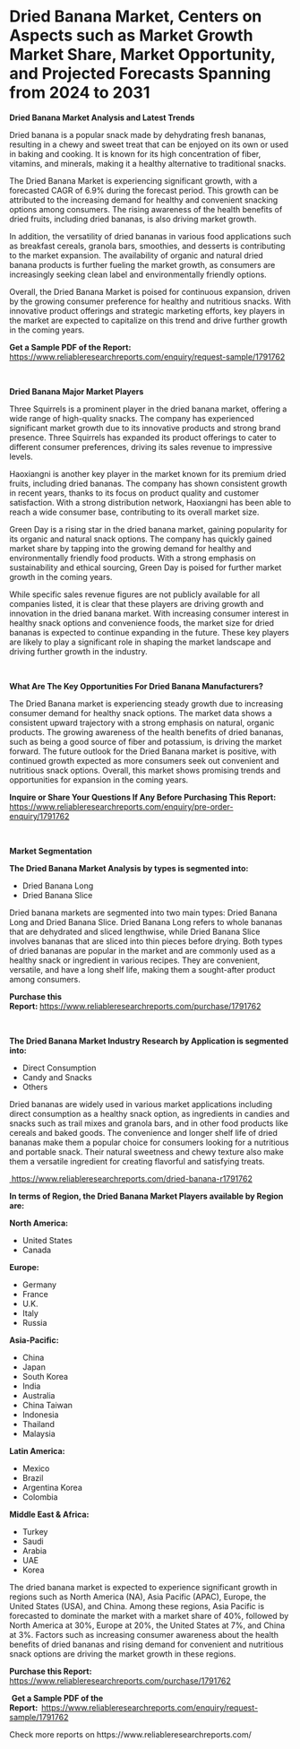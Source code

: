 <p><h1>Dried Banana Market, Centers on Aspects such as Market Growth Market Share, Market Opportunity, and Projected Forecasts Spanning from 2024 to 2031</h1></p><p><strong>Dried Banana Market Analysis and Latest Trends</strong></p>
<p><p>Dried banana is a popular snack made by dehydrating fresh bananas, resulting in a chewy and sweet treat that can be enjoyed on its own or used in baking and cooking. It is known for its high concentration of fiber, vitamins, and minerals, making it a healthy alternative to traditional snacks.</p><p>The Dried Banana Market is experiencing significant growth, with a forecasted CAGR of 6.9% during the forecast period. This growth can be attributed to the increasing demand for healthy and convenient snacking options among consumers. The rising awareness of the health benefits of dried fruits, including dried bananas, is also driving market growth.</p><p>In addition, the versatility of dried bananas in various food applications such as breakfast cereals, granola bars, smoothies, and desserts is contributing to the market expansion. The availability of organic and natural dried banana products is further fueling the market growth, as consumers are increasingly seeking clean label and environmentally friendly options.</p><p>Overall, the Dried Banana Market is poised for continuous expansion, driven by the growing consumer preference for healthy and nutritious snacks. With innovative product offerings and strategic marketing efforts, key players in the market are expected to capitalize on this trend and drive further growth in the coming years.</p></p>
<p><strong>Get a Sample PDF of the Report:&nbsp;</strong> <a href="https://www.reliableresearchreports.com/enquiry/request-sample/1791762">https://www.reliableresearchreports.com/enquiry/request-sample/1791762</a></p>
<p>&nbsp;</p>
<p><strong>Dried Banana Major Market Players</strong></p>
<p><p>Three Squirrels is a prominent player in the dried banana market, offering a wide range of high-quality snacks. The company has experienced significant market growth due to its innovative products and strong brand presence. Three Squirrels has expanded its product offerings to cater to different consumer preferences, driving its sales revenue to impressive levels.</p><p>Haoxiangni is another key player in the market known for its premium dried fruits, including dried bananas. The company has shown consistent growth in recent years, thanks to its focus on product quality and customer satisfaction. With a strong distribution network, Haoxiangni has been able to reach a wide consumer base, contributing to its overall market size.</p><p>Green Day is a rising star in the dried banana market, gaining popularity for its organic and natural snack options. The company has quickly gained market share by tapping into the growing demand for healthy and environmentally friendly food products. With a strong emphasis on sustainability and ethical sourcing, Green Day is poised for further market growth in the coming years.</p><p>While specific sales revenue figures are not publicly available for all companies listed, it is clear that these players are driving growth and innovation in the dried banana market. With increasing consumer interest in healthy snack options and convenience foods, the market size for dried bananas is expected to continue expanding in the future. These key players are likely to play a significant role in shaping the market landscape and driving further growth in the industry.</p></p>
<p>&nbsp;</p>
<p><strong>What Are The Key Opportunities For Dried Banana Manufacturers?</strong></p>
<p><p>The Dried Banana market is experiencing steady growth due to increasing consumer demand for healthy snack options. The market data shows a consistent upward trajectory with a strong emphasis on natural, organic products. The growing awareness of the health benefits of dried bananas, such as being a good source of fiber and potassium, is driving the market forward. The future outlook for the Dried Banana market is positive, with continued growth expected as more consumers seek out convenient and nutritious snack options. Overall, this market shows promising trends and opportunities for expansion in the coming years.</p></p>
<p><strong>Inquire or Share Your Questions If Any Before Purchasing This Report:</strong> <a href="https://www.reliableresearchreports.com/enquiry/pre-order-enquiry/1791762">https://www.reliableresearchreports.com/enquiry/pre-order-enquiry/1791762</a></p>
<p>&nbsp;</p>
<p><strong>Market Segmentation</strong></p>
<p><strong>The Dried Banana Market Analysis by types is segmented into:</strong></p>
<p><ul><li>Dried Banana Long</li><li>Dried Banana Slice</li></ul></p>
<p><p>Dried banana markets are segmented into two main types: Dried Banana Long and Dried Banana Slice. Dried Banana Long refers to whole bananas that are dehydrated and sliced lengthwise, while Dried Banana Slice involves bananas that are sliced into thin pieces before drying. Both types of dried bananas are popular in the market and are commonly used as a healthy snack or ingredient in various recipes. They are convenient, versatile, and have a long shelf life, making them a sought-after product among consumers.</p></p>
<p><strong>Purchase this Report:&nbsp;</strong><a href="https://www.reliableresearchreports.com/purchase/1791762">https://www.reliableresearchreports.com/purchase/1791762</a></p>
<p>&nbsp;</p>
<p><strong>The Dried Banana Market Industry Research by Application is segmented into:</strong></p>
<p><ul><li>Direct Consumption</li><li>Candy and Snacks</li><li>Others</li></ul></p>
<p><p>Dried bananas are widely used in various market applications including direct consumption as a healthy snack option, as ingredients in candies and snacks such as trail mixes and granola bars, and in other food products like cereals and baked goods. The convenience and longer shelf life of dried bananas make them a popular choice for consumers looking for a nutritious and portable snack. Their natural sweetness and chewy texture also make them a versatile ingredient for creating flavorful and satisfying treats.</p></p>
<p><a href="https://www.reliableresearchreports.com/dried-banana-r1791762">&nbsp;https://www.reliableresearchreports.com/dried-banana-r1791762</a></p>
<p><strong>In terms of Region, the Dried Banana Market Players available by Region are:</strong></p>
<p>
    <p> <strong> North America: </strong>
        <ul>
            <li>United States</li>
            <li>Canada</li>
        </ul>
        </p> 
    <p> <strong> Europe: </strong>
        <ul>
            <li>Germany</li>
            <li>France</li>
            <li>U.K.</li>
            <li>Italy</li>
            <li>Russia</li>
        </ul>
        </p> 
    <p> <strong> Asia-Pacific: </strong>
        <ul>
            <li>China</li>
            <li>Japan</li>
            <li>South Korea</li>
            <li>India</li>
            <li>Australia</li>
            <li>China Taiwan</li>
            <li>Indonesia</li>
            <li>Thailand</li>
            <li>Malaysia</li>
        </ul>
        </p> 
    <p> <strong> Latin America: </strong>
        <ul>
            <li>Mexico</li>
            <li>Brazil</li>
            <li>Argentina Korea</li>
            <li>Colombia</li>
        </ul>
        </p> 
    <p> <strong> Middle East & Africa: </strong>
        <ul>
            <li>Turkey</li>
            <li>Saudi</li>
            <li>Arabia</li>
            <li>UAE</li>
            <li>Korea</li>
        </ul>
    </p>
    </p>
<p><p>The dried banana market is expected to experience significant growth in regions such as North America (NA), Asia Pacific (APAC), Europe, the United States (USA), and China. Among these regions, Asia Pacific is forecasted to dominate the market with a market share of 40%, followed by North America at 30%, Europe at 20%, the United States at 7%, and China at 3%. Factors such as increasing consumer awareness about the health benefits of dried bananas and rising demand for convenient and nutritious snack options are driving the market growth in these regions.</p></p>
<p><strong>Purchase this Report: </strong><a href="https://www.reliableresearchreports.com/purchase/1791762">https://www.reliableresearchreports.com/purchase/1791762</a></p>
<p>&nbsp;<strong>Get a Sample PDF of the Report:&nbsp;&nbsp;</strong><a href="https://www.reliableresearchreports.com/enquiry/request-sample/1791762">https://www.reliableresearchreports.com/enquiry/request-sample/1791762</a></p>
<p><strong></strong></p>
<p>Check more reports on https://www.reliableresearchreports.com/</p>